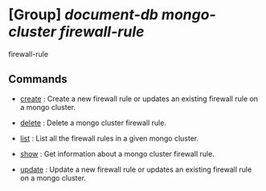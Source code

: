 # [Group] _document-db mongo-cluster firewall-rule_

firewall-rule

## Commands

- [create](/Commands/document-db/mongo-cluster/firewall-rule/_create.md)
: Create a new firewall rule or updates an existing firewall rule on a mongo cluster.

- [delete](/Commands/document-db/mongo-cluster/firewall-rule/_delete.md)
: Delete a mongo cluster firewall rule.

- [list](/Commands/document-db/mongo-cluster/firewall-rule/_list.md)
: List all the firewall rules in a given mongo cluster.

- [show](/Commands/document-db/mongo-cluster/firewall-rule/_show.md)
: Get information about a mongo cluster firewall rule.

- [update](/Commands/document-db/mongo-cluster/firewall-rule/_update.md)
: Update a new firewall rule or updates an existing firewall rule on a mongo cluster.
